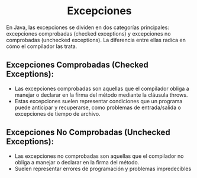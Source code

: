 <h1 align="center">Excepciones</h1>
En Java, las excepciones se dividen en dos categorías principales: excepciones comprobadas (checked exceptions) y excepciones no comprobadas (unchecked exceptions). La diferencia entre ellas radica en cómo el compilador las trata.

<h2>Excepciones Comprobadas (Checked Exceptions):</h2>

- Las excepciones comprobadas son aquellas que el compilador obliga a manejar o declarar en la firma del método mediante la cláusula throws.
- Estas excepciones suelen representar condiciones que un programa puede anticipar y recuperarse, como problemas de entrada/salida o excepciones de tiempo de archivo.

<h2>Excepciones No Comprobadas (Unchecked Exceptions):</h2>

- Las excepciones no comprobadas son aquellas que el compilador no obliga a manejar o declarar en la firma del método. 
- Suelen representar errores de programación y problemas impredecibles

